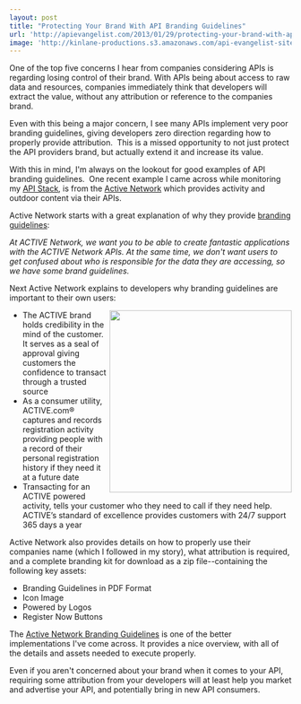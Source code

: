 ```yaml
---
layout: post
title: "Protecting Your Brand With API Branding Guidelines"
url: 'http://apievangelist.com/2013/01/29/protecting-your-brand-with-api-branding-guidelines/'
image: 'http://kinlane-productions.s3.amazonaws.com/api-evangelist-site/blog/power-by--drk.png'
---
```


[<img class="c1" src="https://s3.amazonaws.com/kinlane-productions/api-evangelist/Active-Network/power-by--drk.png" alt="" align="right" />][1]

One of the top five concerns I hear from companies considering APIs is regarding losing control of their brand. With APIs being about access to raw data and resources, companies immediately think that developers will extract the value, without any attribution or reference to the companies brand.

Even with this being a major concern, I see many APIs implement very poor branding guidelines, giving developers zero direction regarding how to properly provide attribution.  This is a missed opportunity to not just protect the API providers brand, but actually extend it and increase its value.

With this in mind, I'm always on the lookout for good examples of API branding guidelines.  One recent example I came across while monitoring my [API Stack][2], is from the [Active Network][3] which provides activity and outdoor content via their APIs.

Active Network starts with a great explanation of why they provide [branding guidelines][4]:

_At ACTIVE Network, we want you to be able to create fantastic applications with the ACTIVE Network APIs. At the same time, we don't want users to get confused about who is responsible for the data they are accessing, so we have some brand guidelines._

Next Active Network explains to developers why branding guidelines are important to their own users:

[<img class="c1" src="https://s3.amazonaws.com/kinlane-productions/api-evangelist/Active-Network/Active-Branding-Guidelines.png" alt="" width="325" align="right" />][5]

  * The ACTIVE brand holds credibility in the mind of the customer. It serves as a seal of approval giving customers the confidence to transact through a trusted source
  * As a consumer utility, ACTIVE.com® captures and records registration activity providing people with a record of their personal registration history if they need it at a future date
  * Transacting for an ACTIVE powered activity, tells your customer who they need to call if they need help. ACTIVE’s standard of excellence provides customers with 24/7 support 365 days a year

Active Network also provides details on how to properly use their companies name (which I followed in my story), what attribution is required, and a complete branding kit for download as a zip file--containing the following key assets:

  * Branding Guidelines in PDF Format
  * Icon Image
  * Powered by Logos
  * Register Now Buttons

The [Active Network Branding Guidelines][6] is one of the better implementations I've come across. It provides a nice overview, with all of the details and assets needed to execute properly.

Even if you aren't concerned about your brand when it comes to your API, requiring some attribution from your developers will at least help you market and advertise your API, and potentially bring in new API consumers.

   [1]: http://developer.active.com/
   [2]: http://theapistack.com (API Stack)
   [3]: http://developer.active.com/ (Active Network)
   [4]: http://developer.active.com/branding_guidelines (branding guidelines)
   [5]: http://developer.active.com/branding_guidelines
   [6]: http://developer.active.com/branding_guidelines (Active Network Branding Guidelines)
